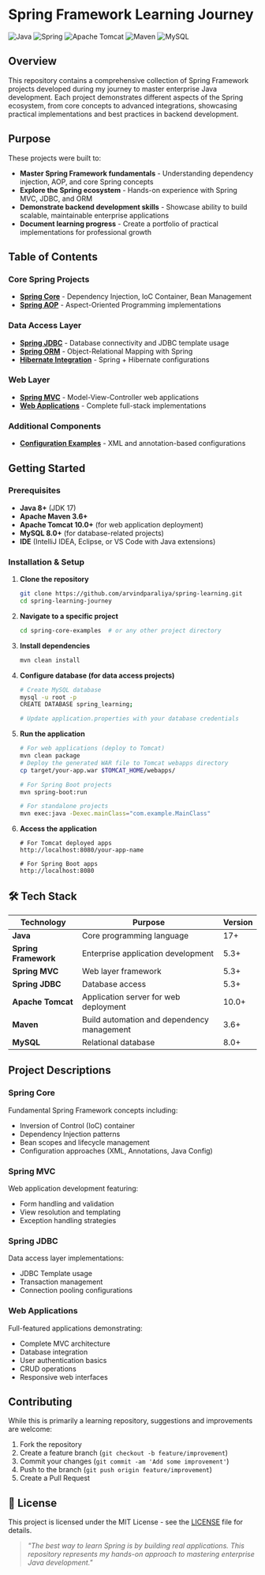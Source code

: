 # Spring Framework Learning Journey

![Java](https://img.shields.io/badge/Java-ED8B00?style=for-the-badge&logo=java&logoColor=white)
![Spring](https://img.shields.io/badge/Spring-6DB33F?style=for-the-badge&logo=spring&logoColor=white)
![Apache Tomcat](https://img.shields.io/badge/Apache%20Tomcat-F8DC75?style=for-the-badge&logo=apache-tomcat&logoColor=black)
![Maven](https://img.shields.io/badge/Apache%20Maven-C71A36?style=for-the-badge&logo=Apache%20Maven&logoColor=white)
![MySQL](https://img.shields.io/badge/MySQL-005C84?style=for-the-badge&logo=mysql&logoColor=white)

## Overview

This repository contains a comprehensive collection of Spring Framework projects developed during my journey to master enterprise Java development. Each project demonstrates different aspects of the Spring ecosystem, from core concepts to advanced integrations, showcasing practical implementations and best practices in backend development.

## Purpose

These projects were built to:

- **Master Spring Framework fundamentals** - Understanding dependency injection, AOP, and core Spring concepts
- **Explore the Spring ecosystem** - Hands-on experience with Spring MVC, JDBC, and ORM
- **Demonstrate backend development skills** - Showcase ability to build scalable, maintainable enterprise applications
- **Document learning progress** - Create a portfolio of practical implementations for professional growth

## Table of Contents

### Core Spring Projects
- [**Spring Core**](#spring-core) - Dependency Injection, IoC Container, Bean Management
- [**Spring AOP**](#spring-aop) - Aspect-Oriented Programming implementations

### Data Access Layer
- [**Spring JDBC**](#spring-jdbc) - Database connectivity and JDBC template usage
- [**Spring ORM**](#spring-orm) - Object-Relational Mapping with Spring
- [**Hibernate Integration**](#hibernate-integration) - Spring + Hibernate configurations

### Web Layer
- [**Spring MVC**](#spring-mvc) - Model-View-Controller web applications
- [**Web Applications**](#web-applications) - Complete full-stack implementations

### Additional Components
- [**Configuration Examples**](#configuration) - XML and annotation-based configurations

## Getting Started

### Prerequisites

- **Java 8+** (JDK 17)
- **Apache Maven 3.6+**
- **Apache Tomcat 10.0+** (for web application deployment)
- **MySQL 8.0+** (for database-related projects)
- **IDE** (IntelliJ IDEA, Eclipse, or VS Code with Java extensions)

### Installation & Setup

1. **Clone the repository**
   ```bash
   git clone https://github.com/arvindparaliya/spring-learning.git
   cd spring-learning-journey
   ```

2. **Navigate to a specific project**
   ```bash
   cd spring-core-examples  # or any other project directory
   ```

3. **Install dependencies**
   ```bash
   mvn clean install
   ```

4. **Configure database (for data access projects)**
   ```bash
   # Create MySQL database
   mysql -u root -p
   CREATE DATABASE spring_learning;
   
   # Update application.properties with your database credentials
   ```

5. **Run the application**
   ```bash
   # For web applications (deploy to Tomcat)
   mvn clean package
   # Deploy the generated WAR file to Tomcat webapps directory
   cp target/your-app.war $TOMCAT_HOME/webapps/
   
   # For Spring Boot projects
   mvn spring-boot:run
   
   # For standalone projects
   mvn exec:java -Dexec.mainClass="com.example.MainClass"
   ```
6. **Access the application**
   ```
   # For Tomcat deployed apps
   http://localhost:8080/your-app-name
   
   # For Spring Boot apps
   http://localhost:8080
   ```  

## 🛠️ Tech Stack

| Technology | Purpose | Version |
|------------|---------|---------|
| **Java** | Core programming language | 17+ |
| **Spring Framework** | Enterprise application development | 5.3+ |
| **Spring MVC** | Web layer framework | 5.3+ |
| **Spring JDBC** | Database access | 5.3+ |
 **Apache Tomcat** | Application server for web deployment | 10.0+ |
| **Maven** | Build automation and dependency management | 3.6+ |
| **MySQL** | Relational database | 8.0+ |


## Project Descriptions

### Spring Core
Fundamental Spring Framework concepts including:
- Inversion of Control (IoC) container
- Dependency Injection patterns
- Bean scopes and lifecycle management
- Configuration approaches (XML, Annotations, Java Config)

### Spring MVC
Web application development featuring:
- Form handling and validation
- View resolution and templating
- Exception handling strategies

### Spring JDBC 
Data access layer implementations:
- JDBC Template usage
- Transaction management
- Connection pooling configurations

### Web Applications
Full-featured applications demonstrating:
- Complete MVC architecture
- Database integration
- User authentication basics
- CRUD operations
- Responsive web interfaces

## Contributing

While this is primarily a learning repository, suggestions and improvements are welcome:

1. Fork the repository
2. Create a feature branch (`git checkout -b feature/improvement`)
3. Commit your changes (`git commit -am 'Add some improvement'`)
4. Push to the branch (`git push origin feature/improvement`)
5. Create a Pull Request

## 📄 License

This project is licensed under the MIT License - see the [LICENSE](LICENSE) file for details.

> *"The best way to learn Spring is by building real applications. This repository represents my hands-on approach to mastering enterprise Java development."*
